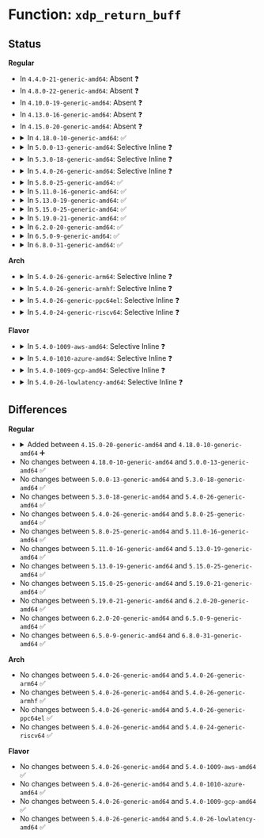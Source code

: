 # Function: <code>xdp_return_buff</code>

## Status
<b>Regular</b>
<ul>
<li>
In <code>4.4.0-21-generic-amd64</code>: Absent ❓
</li>
<li>
In <code>4.8.0-22-generic-amd64</code>: Absent ❓
</li>
<li>
In <code>4.10.0-19-generic-amd64</code>: Absent ❓
</li>
<li>
In <code>4.13.0-16-generic-amd64</code>: Absent ❓
</li>
<li>
In <code>4.15.0-20-generic-amd64</code>: Absent ❓
</li>
<li>
<details>
<summary>In <code>4.18.0-10-generic-amd64</code>: ✅</summary>

```c
void xdp_return_buff(struct xdp_buff * xdp)
```

```json
{
  "name": "xdp_return_buff",
  "collision_type": "Unique Global",
  "inline_type": "No",
  "funcs": [
    {
      "addr": 18446744071587998688,
      "name": "xdp_return_buff",
      "external": true,
      "loc": "net/core/xdp.c:361",
      "file": "net/core/xdp.c",
      "inline": "seen, unknown",
      "caller_inline": [],
      "caller_func": [
        "net/xdp/xsk.c:xsk_rcv"
      ]
    }
  ],
  "symbols": [
    {
      "addr": 18446744071587998688,
      "name": "xdp_return_buff",
      "section": ".text",
      "bind": "STB_GLOBAL",
      "size": 36
    }
  ]
}
```
</details>
</li>
<li>
<details>
<summary>In <code>5.0.0-13-generic-amd64</code>: Selective Inline ❓</summary>

```c
void xdp_return_buff(struct xdp_buff * xdp)
```

```json
{
  "name": "xdp_return_buff",
  "collision_type": "Unique Global",
  "inline_type": "Selective",
  "funcs": [
    {
      "addr": 18446744071588158560,
      "name": "xdp_return_buff",
      "external": true,
      "loc": "net/core/xdp.c:376",
      "file": "net/core/xdp.c",
      "inline": "not declared, inlined",
      "caller_inline": [
        "net/core/xdp.c:xdp_convert_zc_to_xdp_frame"
      ],
      "caller_func": [
        "net/xdp/xsk.c:xsk_rcv"
      ]
    }
  ],
  "symbols": [
    {
      "addr": 18446744071588158288,
      "name": "xdp_return_buff",
      "section": ".text",
      "bind": "STB_GLOBAL",
      "size": 36
    }
  ]
}
```
</details>
</li>
<li>
<details>
<summary>In <code>5.3.0-18-generic-amd64</code>: Selective Inline ❓</summary>

```c
void xdp_return_buff(struct xdp_buff * xdp)
```

```json
{
  "name": "xdp_return_buff",
  "collision_type": "Unique Global",
  "inline_type": "Selective",
  "funcs": [
    {
      "addr": 18446744071588480748,
      "name": "xdp_return_buff",
      "external": true,
      "loc": "net/core/xdp.c:448",
      "file": "net/core/xdp.c",
      "inline": "not declared, inlined",
      "caller_inline": [
        "net/core/xdp.c:xdp_convert_zc_to_xdp_frame"
      ],
      "caller_func": [
        "net/xdp/xsk.c:xsk_rcv"
      ]
    }
  ],
  "symbols": [
    {
      "addr": 18446744071588480464,
      "name": "xdp_return_buff",
      "section": ".text",
      "bind": "STB_GLOBAL",
      "size": 36
    }
  ]
}
```
</details>
</li>
<li>
<details>
<summary>In <code>5.4.0-26-generic-amd64</code>: Selective Inline ❓</summary>

```c
void xdp_return_buff(struct xdp_buff * xdp)
```

```json
{
  "name": "xdp_return_buff",
  "collision_type": "Unique Global",
  "inline_type": "Selective",
  "funcs": [
    {
      "addr": 18446744071588685900,
      "name": "xdp_return_buff",
      "external": true,
      "loc": "net/core/xdp.c:415",
      "file": "net/core/xdp.c",
      "inline": "not declared, inlined",
      "caller_inline": [
        "net/core/xdp.c:xdp_convert_zc_to_xdp_frame"
      ],
      "caller_func": [
        "net/xdp/xsk.c:xsk_rcv"
      ]
    }
  ],
  "symbols": [
    {
      "addr": 18446744071588685616,
      "name": "xdp_return_buff",
      "section": ".text",
      "bind": "STB_GLOBAL",
      "size": 36
    }
  ]
}
```
</details>
</li>
<li>
<details>
<summary>In <code>5.8.0-25-generic-amd64</code>: ✅</summary>

```c
void xdp_return_buff(struct xdp_buff * xdp)
```

```json
{
  "name": "xdp_return_buff",
  "collision_type": "Unique Global",
  "inline_type": "No",
  "funcs": [
    {
      "addr": 18446744071589553344,
      "name": "xdp_return_buff",
      "external": true,
      "loc": "net/core/xdp.c:383",
      "file": "net/core/xdp.c",
      "inline": "seen, unknown",
      "caller_inline": [],
      "caller_func": [
        "kernel/bpf/devmap.c:dev_map_run_prog",
        "kernel/bpf/devmap.c:dev_map_run_prog",
        "net/xdp/xsk.c:__xsk_rcv"
      ]
    }
  ],
  "symbols": [
    {
      "addr": 18446744071589553344,
      "name": "xdp_return_buff",
      "section": ".text",
      "bind": "STB_GLOBAL",
      "size": 32
    }
  ]
}
```
</details>
</li>
<li>
<details>
<summary>In <code>5.11.0-16-generic-amd64</code>: ✅</summary>

```c
void xdp_return_buff(struct xdp_buff * xdp)
```

```json
{
  "name": "xdp_return_buff",
  "collision_type": "Unique Global",
  "inline_type": "No",
  "funcs": [
    {
      "addr": 18446744071589562464,
      "name": "xdp_return_buff",
      "external": true,
      "loc": "net/core/xdp.c:441",
      "file": "net/core/xdp.c",
      "inline": "seen, unknown",
      "caller_inline": [],
      "caller_func": [
        "kernel/bpf/devmap.c:dev_map_run_prog",
        "kernel/bpf/devmap.c:dev_map_run_prog",
        "net/xdp/xsk.c:__xsk_rcv"
      ]
    }
  ],
  "symbols": [
    {
      "addr": 18446744071589562464,
      "name": "xdp_return_buff",
      "section": ".text",
      "bind": "STB_GLOBAL",
      "size": 35
    }
  ]
}
```
</details>
</li>
<li>
<details>
<summary>In <code>5.13.0-19-generic-amd64</code>: ✅</summary>

```c
void xdp_return_buff(struct xdp_buff * xdp)
```

```json
{
  "name": "xdp_return_buff",
  "collision_type": "Unique Global",
  "inline_type": "No",
  "funcs": [
    {
      "addr": 18446744071589460752,
      "name": "xdp_return_buff",
      "external": true,
      "loc": "net/core/xdp.c:442",
      "file": "net/core/xdp.c",
      "inline": "seen, unknown",
      "caller_inline": [],
      "caller_func": [
        "kernel/bpf/devmap.c:dev_map_run_prog",
        "kernel/bpf/devmap.c:dev_map_run_prog",
        "net/xdp/xsk.c:__xsk_map_redirect"
      ]
    }
  ],
  "symbols": [
    {
      "addr": 18446744071589460752,
      "name": "xdp_return_buff",
      "section": ".text",
      "bind": "STB_GLOBAL",
      "size": 35
    }
  ]
}
```
</details>
</li>
<li>
<details>
<summary>In <code>5.15.0-25-generic-amd64</code>: ✅</summary>

```c
void xdp_return_buff(struct xdp_buff * xdp)
```

```json
{
  "name": "xdp_return_buff",
  "collision_type": "Unique Global",
  "inline_type": "No",
  "funcs": [
    {
      "addr": 18446744071590198416,
      "name": "xdp_return_buff",
      "external": true,
      "loc": "net/core/xdp.c:443",
      "file": "net/core/xdp.c",
      "inline": "seen, unknown",
      "caller_inline": [],
      "caller_func": [
        "net/xdp/xsk.c:__xsk_map_redirect"
      ]
    }
  ],
  "symbols": [
    {
      "addr": 18446744071590198416,
      "name": "xdp_return_buff",
      "section": ".text",
      "bind": "STB_GLOBAL",
      "size": 35
    }
  ]
}
```
</details>
</li>
<li>
<details>
<summary>In <code>5.19.0-21-generic-amd64</code>: ✅</summary>

```c
void xdp_return_buff(struct xdp_buff * xdp)
```

```json
{
  "name": "xdp_return_buff",
  "collision_type": "Unique Global",
  "inline_type": "No",
  "funcs": [
    {
      "addr": 18446744071591763872,
      "name": "xdp_return_buff",
      "external": true,
      "loc": "net/core/xdp.c:515",
      "file": "net/core/xdp.c",
      "inline": "seen, unknown",
      "caller_inline": [],
      "caller_func": [
        "net/xdp/xsk.c:__xsk_map_redirect"
      ]
    }
  ],
  "symbols": [
    {
      "addr": 18446744071591763872,
      "name": "xdp_return_buff",
      "section": ".text",
      "bind": "STB_GLOBAL",
      "size": 167
    }
  ]
}
```
</details>
</li>
<li>
<details>
<summary>In <code>6.2.0-20-generic-amd64</code>: ✅</summary>

```c
void xdp_return_buff(struct xdp_buff * xdp)
```

```json
{
  "name": "xdp_return_buff",
  "collision_type": "Unique Global",
  "inline_type": "No",
  "funcs": [
    {
      "addr": 18446744071593554464,
      "name": "xdp_return_buff",
      "external": true,
      "loc": "net/core/xdp.c:513",
      "file": "net/core/xdp.c",
      "inline": "seen, unknown",
      "caller_inline": [],
      "caller_func": [
        "net/xdp/xsk.c:__xsk_map_redirect"
      ]
    }
  ],
  "symbols": [
    {
      "addr": 18446744071593554464,
      "name": "xdp_return_buff",
      "section": ".text",
      "bind": "STB_GLOBAL",
      "size": 167
    }
  ]
}
```
</details>
</li>
<li>
<details>
<summary>In <code>6.5.0-9-generic-amd64</code>: ✅</summary>

```c
void xdp_return_buff(struct xdp_buff * xdp)
```

```json
{
  "name": "xdp_return_buff",
  "collision_type": "Unique Global",
  "inline_type": "No",
  "funcs": [
    {
      "addr": 18446744071594023440,
      "name": "xdp_return_buff",
      "external": true,
      "loc": "net/core/xdp.c:515",
      "file": "net/core/xdp.c",
      "inline": "seen, unknown",
      "caller_inline": [],
      "caller_func": [
        "net/xdp/xsk.c:__xsk_map_redirect"
      ]
    }
  ],
  "symbols": [
    {
      "addr": 18446744071594023440,
      "name": "xdp_return_buff",
      "section": ".text",
      "bind": "STB_GLOBAL",
      "size": 195
    }
  ]
}
```
</details>
</li>
<li>
<details>
<summary>In <code>6.8.0-31-generic-amd64</code>: ✅</summary>

```c
void xdp_return_buff(struct xdp_buff * xdp)
```

```json
{
  "name": "xdp_return_buff",
  "collision_type": "Unique Global",
  "inline_type": "No",
  "funcs": [
    {
      "addr": 18446744071594810160,
      "name": "xdp_return_buff",
      "external": true,
      "loc": "net/core/xdp.c:515",
      "file": "net/core/xdp.c",
      "inline": "seen, unknown",
      "caller_inline": [],
      "caller_func": [
        "net/xdp/xsk.c:__xsk_map_redirect"
      ]
    }
  ],
  "symbols": [
    {
      "addr": 18446744071594810160,
      "name": "xdp_return_buff",
      "section": ".text",
      "bind": "STB_GLOBAL",
      "size": 195
    }
  ]
}
```
</details>
</li>
</ul>
<b>Arch</b>
<ul>
<li>
<details>
<summary>In <code>5.4.0-26-generic-arm64</code>: Selective Inline ❓</summary>

```c
void xdp_return_buff(struct xdp_buff * xdp)
```

```json
{
  "name": "xdp_return_buff",
  "collision_type": "Unique Global",
  "inline_type": "Selective",
  "funcs": [
    {
      "addr": 18446603336502243668,
      "name": "xdp_return_buff",
      "external": true,
      "loc": "net/core/xdp.c:415",
      "file": "net/core/xdp.c",
      "inline": "not declared, inlined",
      "caller_inline": [
        "net/core/xdp.c:xdp_convert_zc_to_xdp_frame"
      ],
      "caller_func": [
        "net/xdp/xsk.c:xsk_rcv"
      ]
    }
  ],
  "symbols": [
    {
      "addr": 18446603336502243384,
      "name": "xdp_return_buff",
      "section": ".text",
      "bind": "STB_GLOBAL",
      "size": 56
    }
  ]
}
```
</details>
</li>
<li>
<details>
<summary>In <code>5.4.0-26-generic-armhf</code>: Selective Inline ❓</summary>

```c
void xdp_return_buff(struct xdp_buff * xdp)
```

```json
{
  "name": "xdp_return_buff",
  "collision_type": "Unique Global",
  "inline_type": "Selective",
  "funcs": [
    {
      "addr": 3234988892,
      "name": "xdp_return_buff",
      "external": true,
      "loc": "net/core/xdp.c:415",
      "file": "net/core/xdp.c",
      "inline": "not declared, inlined",
      "caller_inline": [
        "net/core/xdp.c:xdp_convert_zc_to_xdp_frame"
      ],
      "caller_func": [
        "net/xdp/xsk.c:xsk_rcv"
      ]
    }
  ],
  "symbols": [
    {
      "addr": 3234988600,
      "name": "xdp_return_buff",
      "section": ".text",
      "bind": "STB_GLOBAL",
      "size": 48
    }
  ]
}
```
</details>
</li>
<li>
<details>
<summary>In <code>5.4.0-26-generic-ppc64el</code>: Selective Inline ❓</summary>

```c
void xdp_return_buff(struct xdp_buff * xdp)
```

```json
{
  "name": "xdp_return_buff",
  "collision_type": "Unique Global",
  "inline_type": "Selective",
  "funcs": [
    {
      "addr": 13835058055295736348,
      "name": "xdp_return_buff",
      "external": true,
      "loc": "net/core/xdp.c:415",
      "file": "net/core/xdp.c",
      "inline": "not declared, inlined",
      "caller_inline": [
        "net/core/xdp.c:xdp_convert_zc_to_xdp_frame"
      ],
      "caller_func": [
        "net/xdp/xsk.c:xsk_rcv"
      ]
    }
  ],
  "symbols": [
    {
      "addr": 13835058055295736016,
      "name": "xdp_return_buff",
      "section": ".text",
      "bind": "STB_GLOBAL",
      "size": 40
    }
  ]
}
```
</details>
</li>
<li>
<details>
<summary>In <code>5.4.0-24-generic-riscv64</code>: Selective Inline ❓</summary>

```c
void xdp_return_buff(struct xdp_buff * xdp)
```

```json
{
  "name": "xdp_return_buff",
  "collision_type": "Unique Global",
  "inline_type": "Selective",
  "funcs": [
    {
      "addr": 18446743936278484258,
      "name": "xdp_return_buff",
      "external": true,
      "loc": "net/core/xdp.c:415",
      "file": "net/core/xdp.c",
      "inline": "not declared, inlined",
      "caller_inline": [
        "net/core/xdp.c:xdp_convert_zc_to_xdp_frame"
      ],
      "caller_func": [
        "net/xdp/xsk.c:xsk_rcv"
      ]
    }
  ],
  "symbols": [
    {
      "addr": 18446743936278484006,
      "name": "xdp_return_buff",
      "section": ".text",
      "bind": "STB_GLOBAL",
      "size": 50
    }
  ]
}
```
</details>
</li>
</ul>
<b>Flavor</b>
<ul>
<li>
<details>
<summary>In <code>5.4.0-1009-aws-amd64</code>: Selective Inline ❓</summary>

```c
void xdp_return_buff(struct xdp_buff * xdp)
```

```json
{
  "name": "xdp_return_buff",
  "collision_type": "Unique Global",
  "inline_type": "Selective",
  "funcs": [
    {
      "addr": 18446744071588292636,
      "name": "xdp_return_buff",
      "external": true,
      "loc": "net/core/xdp.c:415",
      "file": "net/core/xdp.c",
      "inline": "not declared, inlined",
      "caller_inline": [
        "net/core/xdp.c:xdp_convert_zc_to_xdp_frame"
      ],
      "caller_func": [
        "net/xdp/xsk.c:xsk_rcv"
      ]
    }
  ],
  "symbols": [
    {
      "addr": 18446744071588292352,
      "name": "xdp_return_buff",
      "section": ".text",
      "bind": "STB_GLOBAL",
      "size": 36
    }
  ]
}
```
</details>
</li>
<li>
<details>
<summary>In <code>5.4.0-1010-azure-amd64</code>: Selective Inline ❓</summary>

```c
void xdp_return_buff(struct xdp_buff * xdp)
```

```json
{
  "name": "xdp_return_buff",
  "collision_type": "Unique Global",
  "inline_type": "Selective",
  "funcs": [
    {
      "addr": 18446744071588005452,
      "name": "xdp_return_buff",
      "external": true,
      "loc": "net/core/xdp.c:415",
      "file": "net/core/xdp.c",
      "inline": "not declared, inlined",
      "caller_inline": [
        "net/core/xdp.c:xdp_convert_zc_to_xdp_frame"
      ],
      "caller_func": [
        "net/xdp/xsk.c:xsk_rcv"
      ]
    }
  ],
  "symbols": [
    {
      "addr": 18446744071588005168,
      "name": "xdp_return_buff",
      "section": ".text",
      "bind": "STB_GLOBAL",
      "size": 36
    }
  ]
}
```
</details>
</li>
<li>
<details>
<summary>In <code>5.4.0-1009-gcp-amd64</code>: Selective Inline ❓</summary>

```c
void xdp_return_buff(struct xdp_buff * xdp)
```

```json
{
  "name": "xdp_return_buff",
  "collision_type": "Unique Global",
  "inline_type": "Selective",
  "funcs": [
    {
      "addr": 18446744071588624460,
      "name": "xdp_return_buff",
      "external": true,
      "loc": "net/core/xdp.c:415",
      "file": "net/core/xdp.c",
      "inline": "not declared, inlined",
      "caller_inline": [
        "net/core/xdp.c:xdp_convert_zc_to_xdp_frame"
      ],
      "caller_func": [
        "net/xdp/xsk.c:xsk_rcv"
      ]
    }
  ],
  "symbols": [
    {
      "addr": 18446744071588624176,
      "name": "xdp_return_buff",
      "section": ".text",
      "bind": "STB_GLOBAL",
      "size": 36
    }
  ]
}
```
</details>
</li>
<li>
<details>
<summary>In <code>5.4.0-26-lowlatency-amd64</code>: Selective Inline ❓</summary>

```c
void xdp_return_buff(struct xdp_buff * xdp)
```

```json
{
  "name": "xdp_return_buff",
  "collision_type": "Unique Global",
  "inline_type": "Selective",
  "funcs": [
    {
      "addr": 18446744071588762476,
      "name": "xdp_return_buff",
      "external": true,
      "loc": "net/core/xdp.c:415",
      "file": "net/core/xdp.c",
      "inline": "not declared, inlined",
      "caller_inline": [
        "net/core/xdp.c:xdp_convert_zc_to_xdp_frame"
      ],
      "caller_func": [
        "net/xdp/xsk.c:xsk_rcv"
      ]
    }
  ],
  "symbols": [
    {
      "addr": 18446744071588762192,
      "name": "xdp_return_buff",
      "section": ".text",
      "bind": "STB_GLOBAL",
      "size": 36
    }
  ]
}
```
</details>
</li>
</ul>

## Differences
<b>Regular</b>
<ul>
<li>
<details>
<summary>Added between <code>4.15.0-20-generic-amd64</code> and <code>4.18.0-10-generic-amd64</code> ➕</summary>

```c
void xdp_return_buff(struct xdp_buff * xdp)
```
</details>
</li>
<li>
No changes between <code>4.18.0-10-generic-amd64</code> and <code>5.0.0-13-generic-amd64</code> ✅
</li>
<li>
No changes between <code>5.0.0-13-generic-amd64</code> and <code>5.3.0-18-generic-amd64</code> ✅
</li>
<li>
No changes between <code>5.3.0-18-generic-amd64</code> and <code>5.4.0-26-generic-amd64</code> ✅
</li>
<li>
No changes between <code>5.4.0-26-generic-amd64</code> and <code>5.8.0-25-generic-amd64</code> ✅
</li>
<li>
No changes between <code>5.8.0-25-generic-amd64</code> and <code>5.11.0-16-generic-amd64</code> ✅
</li>
<li>
No changes between <code>5.11.0-16-generic-amd64</code> and <code>5.13.0-19-generic-amd64</code> ✅
</li>
<li>
No changes between <code>5.13.0-19-generic-amd64</code> and <code>5.15.0-25-generic-amd64</code> ✅
</li>
<li>
No changes between <code>5.15.0-25-generic-amd64</code> and <code>5.19.0-21-generic-amd64</code> ✅
</li>
<li>
No changes between <code>5.19.0-21-generic-amd64</code> and <code>6.2.0-20-generic-amd64</code> ✅
</li>
<li>
No changes between <code>6.2.0-20-generic-amd64</code> and <code>6.5.0-9-generic-amd64</code> ✅
</li>
<li>
No changes between <code>6.5.0-9-generic-amd64</code> and <code>6.8.0-31-generic-amd64</code> ✅
</li>
</ul>
<b>Arch</b>
<ul>
<li>
No changes between <code>5.4.0-26-generic-amd64</code> and <code>5.4.0-26-generic-arm64</code> ✅
</li>
<li>
No changes between <code>5.4.0-26-generic-amd64</code> and <code>5.4.0-26-generic-armhf</code> ✅
</li>
<li>
No changes between <code>5.4.0-26-generic-amd64</code> and <code>5.4.0-26-generic-ppc64el</code> ✅
</li>
<li>
No changes between <code>5.4.0-26-generic-amd64</code> and <code>5.4.0-24-generic-riscv64</code> ✅
</li>
</ul>
<b>Flavor</b>
<ul>
<li>
No changes between <code>5.4.0-26-generic-amd64</code> and <code>5.4.0-1009-aws-amd64</code> ✅
</li>
<li>
No changes between <code>5.4.0-26-generic-amd64</code> and <code>5.4.0-1010-azure-amd64</code> ✅
</li>
<li>
No changes between <code>5.4.0-26-generic-amd64</code> and <code>5.4.0-1009-gcp-amd64</code> ✅
</li>
<li>
No changes between <code>5.4.0-26-generic-amd64</code> and <code>5.4.0-26-lowlatency-amd64</code> ✅
</li>
</ul>
